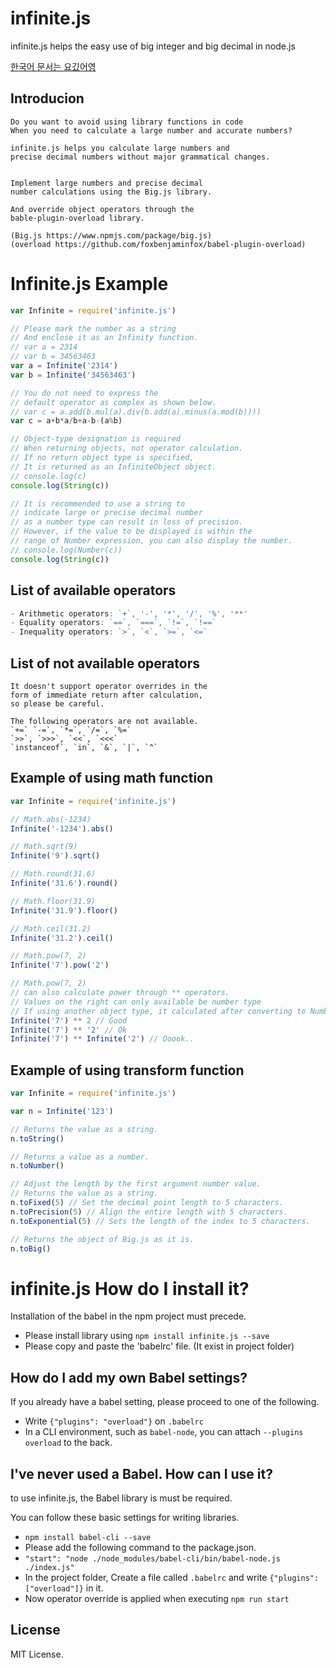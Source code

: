 # infinite.js

infinite.js helps the easy use of big integer and big decimal in node.js

[한국어 문서는 요깄어영](https://github.com/hmmhmmhm/infinite.js/blob/master/README.KR.md)

## Introducion

```
Do you want to avoid using library functions in code
When you need to calculate a large number and accurate numbers?

infinite.js helps you calculate large numbers and
precise decimal numbers without major grammatical changes.


Implement large numbers and precise decimal
number calculations using the Big.js library.

And override object operators through the
bable-plugin-overload library.

(Big.js https://www.npmjs.com/package/big.js)
(overload https://github.com/foxbenjaminfox/babel-plugin-overload)
```

# Infinite.js Example
```js
var Infinite = require('infinite.js')

// Please mark the number as a string
// And enclose it as an Infinity function.
// var a = 2314
// var b = 34563463
var a = Infinite('2314')
var b = Infinite('34563463')

// You do not need to express the
// default operator as complex as shown below.
// var c = a.add(b.mul(a).div(b.add(a).minus(a.mod(b))))
var c = a+b*a/b+a-b-(a%b)

// Object-type designation is required
// When returning objects, not operator calculation.
// If no return object type is specified,
// It is returned as an InfiniteObject object.
// console.log(c)
console.log(String(c))

// It is recommended to use a string to
// indicate large or precise decimal number
// as a number type can result in loss of precision.
// However, if the value to be displayed is within the
// range of Number expression, you can also display the number.
// console.log(Number(c))
console.log(String(c))
```

## List of available operators
```js
- Arithmetic operators: `+`, '-', '*', '/', '%', '**'
- Equality operators: `==`, `===`, `!=`, `!==`
- Inequality operators: `>`, `<`, `>=`, `<=`
```

## List of not available operators
```
It doesn't support operator overrides in the
form of immediate return after calculation,
so please be careful.

The following operators are not available.
`+=` `-=`, `*=`, `/=`, `%=`
`>>`, `>>>`, `<<`, `<<<` 
`instanceof`, `in`, `&`, `|`, `^`
```

## Example of using math function
```js
var Infinite = require('infinite.js')

// Math.abs(-1234)
Infinite('-1234').abs()

// Math.sqrt(9)
Infinite('9').sqrt()

// Math.round(31.6)
Infinite('31.6').round()

// Math.floor(31.9)
Infinite('31.9').floor()

// Math.ceil(31.2)
Infinite('31.2').ceil()

// Math.pow(7, 2)
Infinite('7').pow('2')

// Math.pow(7, 2)
// can also calculate power through ** operators.
// Values on the right can only available be number type
// If using another object type, it calculated after converting to Number.
Infinite('7') ** 2 // Good
Infinite('7') ** '2' // Ok
Infinite('7') ** Infinite('2') // Ooook..
```

## Example of using transform function
```js
var Infinite = require('infinite.js')

var n = Infinite('123')

// Returns the value as a string.
n.toString()

// Returns a value as a number.
n.toNumber()

// Adjust the length by the first argument number value.
// Returns the value as a string.
n.toFixed(5) // Set the decimal point length to 5 characters.
n.toPrecision(5) // Align the entire length with 5 characters.
n.toExponential(5) // Sets the length of the index to 5 characters.

// Returns the object of Big.js as it is.
n.toBig()
```

# infinite.js How do I install it?

Installation of the babel in the npm project must precede.

- Please install library using `npm install infinite.js --save` 
- Please copy and paste the 'babelrc' file. (It exist in project folder)


## How do I add my own Babel settings?

If you already have a babel setting, please proceed to one of the following.

- Write `{"plugins": "overload"}` on `.babelrc`
- In a CLI environment, such as `babel-node`, you can attach `--plugins overload` to the back.

## I've never used a Babel. How can I use it?

to use infinite.js, the Babel library is must be required.

You can follow these basic settings for writing libraries.
- `npm install babel-cli --save`
- Please add the following command to the package.json.
- `"start": "node ./node_modules/babel-cli/bin/babel-node.js ./index.js"`
- In the project folder, Create a file called `.babelrc` and write `{"plugins": ["overload"]}` in it.
- Now operator override is applied when executing `npm run start`

## License
MIT License.